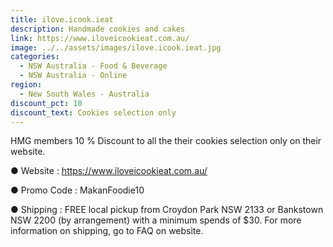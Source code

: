 ```yaml
---
title: ilove.icook.ieat
description: Handmade cookies and cakes
link: https://www.iloveicookieat.com.au/
image: ../../assets/images/ilove.icook.ieat.jpg
categories:
  - NSW Australia - Food & Beverage
  - NSW Australia - Online
region:
  - New South Wales - Australia
discount_pct: 10
discount_text: Cookies selection only
---
```


HMG members 10 % Discount to all the their cookies selection only on their website.

● Website : https://www.iloveicookieat.com.au/

● Promo Code : MakanFoodie10

● Shipping : FREE local pickup from Croydon Park NSW 2133 or Bankstown NSW 2200 (by arrangement) with a minimum spends of $30. For more information on shipping, go to FAQ on website.
